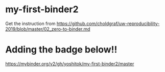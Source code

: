 # my-first-binder2
Get the instruction from https://github.com/choldgraf/uw-reproducibility-2019/blob/master/02_zero-to-binder.md

# Adding the badge below!!
https://mybinder.org/v2/gh/yoshitok/my-first-binder2/master

